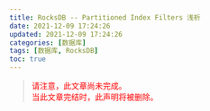 ```yaml
---
title: RocksDB -- Partitioned Index Filters 浅析
date: 2021-12-09 17:24:26
updated: 2021-12-09 17:24:26
categories: [数据库]
tags: [数据库, RocksDB]
toc: true
---
```




> <font color=red>请注意，此文章尚未完成。</font>  
> <font color=red>当此文章完结时，此声明将被删除。</font>



